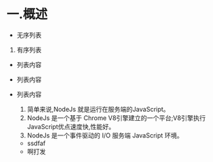 # 一.概述
	
+ 无序列表
	
1. 有序列表
	
- 列表内容
+ 列表内容
* 列表内容


	1. 简单来说,NodeJs 就是运行在服务端的JavaScript。
	2. NodeJs 是一个基于 Chrome V8引擎建立的一个平台;V8引擎执行JavaScript优点速度快,性能好。
	3. NodeJs 是一个事件驱动的 I/O 服务端 JavaScript 环境。
	
	- ssdfaf
	- 啊打发

